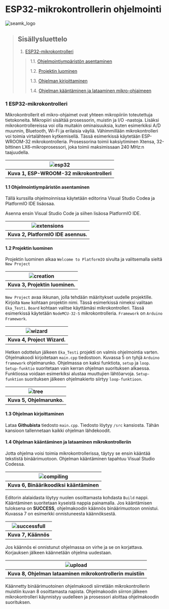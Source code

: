 [seamk_logo]:   /img/seamk_watermark.png
[esp32]:        /img/esp32.jpg
[extensions]:   /img/extensions.png
[creation]:     /img/create_project.png
[wizard]:       /img/project_wizard.png
[tree]:         /img/program_tree.png
[compiling]:    /img/compiling.png
[successfull]:  /img/successful_compilation.png
[upload]:       /img/upload_program.png

# ESP32-mikrokontrollerin ohjelmointi

![seamk_logo]

> ## Sisällysluettelo
>
> 1. [ESP32-mikrokontrolleri](#1-ESP32-mikrokontrolleri)
>
>> 1.1. [Ohjelmointiympäristön asentaminen](#11-ohjelmointiympäristön-asentaminen)
>>
>> 1.2. [Projektin luominen](#12-projektin-luominen)
>>
>> 1.3. [Ohjelman kirjoittaminen](#13-ohjelman-kirjoittaminen)
>>
>> 1.4. [Ohjelman kääntäminen ja lataaminen mikro-ohjaimeen](#14-ohjelman-kääntäminen-ja-lataaminen-mikrokontrolleriin)

### 1 ESP32-mikrokontrolleri
Mikrokontrollerit eli mikro-ohjaimet ovat yhteen mikropiiriin toteutettuja tietokoneita. Mikropiiri sisältää prosessorin, muistin ja I/O -nastoja. Lisäksi mikrokontrollereissa voi olla muitakin ominaisuuksia, kuten esimerkiksi A/D muunnin, Bluetooth, Wi-Fi ja erilaisia väyliä. Vähimmillään mikrokontrolleri voi toimia virtalähteen kytkemisellä. Tässä esimerkissä käytetään ESP-WROOM-32 mikrokontrolleria. Prosessorina toimii kaksiytiminen Xtensa, 32-bittinen LX6-mikroprosessori, joka toimii maksimissaan 240 MHz:n taajuudella.

| ![esp32] |
| :--: |
| <b>Kuva 1, ESP-WROOM-32 mikrokontrolleri |

#### 1.1 Ohjelmointiympäristön asentaminen
Tällä kurssilla ohjelmoinnissa käytetään editorina Visual Studio Codea ja PlatformIO IDE lisäosaa.

Asenna ensin Visual Studio Code ja siihen lisäosa PlatformIO IDE.

| ![extensions] |
| :--: |
| <b>Kuva 2, PlatformIO IDE asennus. |

#### 1.2 Projektin luominen
Projektin luominen alkaa `Welcome to PlatformIO` sivulta ja valitsemalla sieltä `New Project`

| ![creation] |
| :--: |
| <b>Kuva 3, Projektin luominen. |

`New Project` avaa ikkunan, jolla tehdään määritykset uudelle projektille. Kirjoita `Name` kohtaan projektin nimi. Tässä esimerkissä nimeksi valitaan `Eka_Testi`. 
`Board` kohtaan valitse käyttämäsi mikrokontrolleri. Tässä esimerkissä käytetään `NodeMCU-32-S` mikrokontrolleria.
`Framework` on `Arduino Framework`. 

| ![wizard] |
| :--: |
| <b>Kuva 4, Project Wizard. |

Hetken odottelun jälkeen `Eka_Testi` projekti on valmis ohjelmointia varten. Ohjelmakoodi kirjoitetaan `main.cpp` tiedostoon. Kuvassa 5 on tyhjä `Arduino framework` ohjelmarunko. Ohjelmassa on kaksi funktiota, `setup` ja `loop`. `Setup-funktio` suoritetaan vain kerran ohjelman suorituksen alkaessa. Funktiossa voidaan esimerkiksi alustaa muuttujien lähtöarvoja. `Setup-funktion` suorituksen jälkeen ohjelmakierto siirtyy `loop-funktioon`.

| ![tree] |
| :--: |
| <b>Kuva 5, Ohjelmarunko. |

#### 1.3 Ohjelman kirjoittaminen
Lataa __Githubista__ tiedosto `main.cpp`. Tiedosto löytyy `/src` kansiosta. Tähän kansioon tallennetaan kaikki ohjelman lähdekoodit.

#### 1.4 Ohjelman kääntäminen ja lataaminen mikrokontrolleriin
Jotta ohjelma voisi toimia mikrokontrollerissa, täytyy se ensin kääntää tekstistä binäärimuotoon. Ohjelman kääntäminen tapahtuu Visual Studio Codessa.

| ![compiling] |
| :--: |
| <b>Kuva 6, Binäärikoodiksi kääntäminen |

Editorin alalaidasta löytyy nuolen osoittamasta kohdasta `Build` nappi. Kääntäminen suoritetaan kyseistä nappia painamalla. Jos kääntämisen tuloksena on __SUCCESS__, ohjelmakoodin käännös binäärimuotoon onnistui. Kuvassa 7 on esimerkki onnistuneesta käännöksestä.

| ![successfull] |
| :--: |
| <b>Kuva 7, Käännös |

Jos käännös ei onnistunut ohjelmassa on virhe ja se on korjattava. Korjauksen jälkeen käännetään ohjelma uudestaan.

| ![upload] |
| :--: |
| <b>Kuva 8, Ohjelman lataaminen mikrokontrollerin muistiin |

Käännetty binäärimuotoinen ohjelmakoodi siirretään mikrokontrollerin muistiin kuvan 8 osoittamasta napista. Ohjelmakoodin siirron jälkeen mikrokontrolleri käynnistyy uudelleen ja prosessori aloittaa ohjelmakoodin suorituksen.
